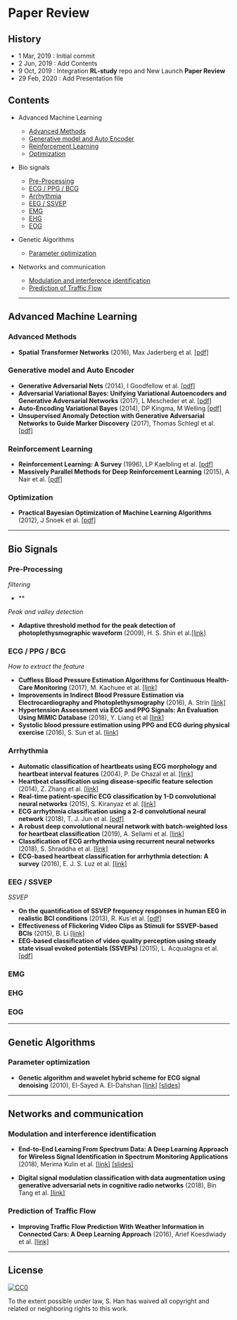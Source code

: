 # Paper Review

## History

* 1 Mar, 2019  : Initial commit 
* 2 Jun, 2019 : Add Contents
* 9 Oct, 2019 : Integration **RL-study** repo and New Launch **Paper Review**
* 29 Feb, 2020 : Add Presentation file


## Contents

* Advanced Machine Learning

  * [Advanced Methods](#Advanced-Methods)
  * [Generative model and Auto Encoder](#Generative-model-and-Auto-Encoder)
  * [Reinforcement Learning](#Reinforcement-Learning)
  * [Optimization](#Optimization)

* Bio signals

  * [Pre-Processing](#Pre-Processing)
  * [ECG / PPG / BCG](#ecg--ppg--bcg)
  * [Arrhythmia](#arrhythmia)
  * [EEG / SSVEP](#eeg--ssvep)
  * [EMG](#emg)
  * [EHG](#ehg)
  * [EOG](#eog)
  
* Genetic Algorithms

  * [Parameter optimization](#Parameter-optimization)

* Networks and communication

  * [Modulation and interference identification](#Modulation-and-interference-identification)
  * [Prediction of Traffic Flow](#Prediction-of-Traffic-Flow)
  
  ***



## Advanced Machine Learning

### Advanced Methods

- **Spatial Transformer Networks** (2016), Max Jaderberg et al. [[pdf]](https://arxiv.org/pdf/1506.02025.pdf)

### Generative model and Auto Encoder

- **Generative Adversarial Nets** (2014),  I Goodfellow et al. [[pdf]](https://arxiv.org/pdf/1406.2661.pdf )
- **Adversarial Variational Bayes: Unifying Variational Autoencoders and Generative Adversarial Networks** (2017),  L Mescheder et al. [[pdf]]( https://arxiv.org/pdf/1701.04722.pdf )
- **Auto-Encoding Variational Bayes** (2014),  DP Kingma, M Welling  [[pdf]]( https://arxiv.org/pdf/1312.6114.pdf )
- **Unsupervised Anomaly Detection with Generative Adversarial Networks to Guide Marker Discovery** (2017), Thomas Schlegl et al. [[pdf]](https://arxiv.org/pdf/1703.05921.pdf )

### Reinforcement Learning

- **Reinforcement Learning: A Survey** (1996), LP Kaelbling et al. [[pdf\]](https://arxiv.org/pdf/cs/9605103.pdf)
- **Massively Parallel Methods for Deep Reinforcement Learning** (2015), A Nair et al. [[pdf\]](https://arxiv.org/pdf/1507.04296.pdf)

### Optimization

-  **Practical Bayesian Optimization of Machine Learning Algorithms** (2012), J Snoek et al. [[pdf]](http://papers.nips.cc/paper/4522-practical-bayesian-optimization-of-machine-learning-algorithms.pdf )

***

## Bio Signals

### Pre-Processing

*filtering*

- **

*Peak and valley detection*
- **Adaptive threshold method for the peak detection of photoplethysmographic waveform** (2009), H. S. Shin et al.[[link]](https://www.sciencedirect.com/science/article/pii/S0010482509001826)

### ECG / PPG / BCG

*How to extract the feature* 

- **Cuffless Blood Pressure Estimation Algorithms for Continuous Health-Care Monitoring** (2017), M. Kachuee et al. [[link]](https://www.ncbi.nlm.nih.gov/pubmed/27323356) 
- **Improvements in Indirect Blood Pressure Estimation via Electrocardiography and Photoplethysmography** (2016), A. Strin [[link]](<https://www.semanticscholar.org/paper/Improvements-in-Indirect-Blood-Pressure-Estimation-Stirn/2e1c8d5af3d64a790c878c4b28a3dd89f666ebe7>)
- **Hypertension Assessment via ECG and PPG Signals: An Evaluation Using MIMIC Database** (2018), Y. Liang et al [[link]](<https://www.ncbi.nlm.nih.gov/pmc/articles/PMC6163274/>)
- **Systolic blood pressure estimation using PPG and ECG during physical exercise** (2016), S. Sun et al. [[link]](https://www.ncbi.nlm.nih.gov/pubmed/27841157)

### Arrhythmia
- **Automatic classification of heartbeats using ECG morphology and heartbeat interval features** (2004), P. De Chazal et al. [[link]](https://ieeexplore.ieee.org/document/1306572)
- **Heartbeat classification using disease-specific feature selection** (2014), Z. Zhang et al. [[link]](https://www.sciencedirect.com/science/article/abs/pii/S001048251300348X?via%3Dihub)
- **Real-time patient-specific ECG classification by 1-D convolutional neural networks** (2015), S. Kiranyaz et al. [[link]](https://ieeexplore.ieee.org/document/7202837)
- **ECG arrhythmia classification using a 2-d convolutional neural network** (2018), T. J. Jun et al. [[pdf]](https://arxiv.org/pdf/1804.06812.pdf)
- **A robust deep convolutional neural network with batch-weighted loss for heartbeat classification** (2019), A. Sellami et al. [[link]](https://www.sciencedirect.com/science/article/abs/pii/S0957417418308054?via%3Dihub)
- **Classification of ECG arrhythmia using recurrent neural networks** (2018), S. Shraddha et al. [[link]](https://www.sciencedirect.com/science/article/pii/S1877050918307774?via%3Dihub)
- **ECG-based heartbeat classification for arrhythmia detection: A survey** (2016), E. J. S. Luz et al. [[link]](https://www.sciencedirect.com/science/article/pii/S0169260715003314?via%3Dihub)


### EEG / SSVEP

*SSVEP*

- **On the quantification of SSVEP frequency responses in human EEG in realistic BCI conditions** (2013),  R. Kus´et al. [[pdf]](<https://journals.plos.org/plosone/article/file?id=10.1371/journal.pone.0077536&type=printable>)
- **Effectiveness of Flickering Video Clips as Stimuli for SSVEP-based BCIs** (2015), B. Li [[link]](https://ieeexplore.ieee.org/abstract/document/7373134)
- **EEG-based classification of video quality perception using steady state visual evoked potentials (SSVEPs)** (2015), L. Acqualagna et al. [[pdf]](https://iopscience.iop.org/article/10.1088/1741-2560/12/2/026012/pdf)

### EMG

### EHG

### EOG

***

## Genetic Algorithms

### Parameter optimization

- **Genetic algorithm and wavelet hybrid scheme for ECG signal denoising** (2010), El-Sayed A. El-Dahshan [[link]](https://link.springer.com/article/10.1007%2Fs11235-010-9286-2) [[slides]](https://github.com/Kaintels/paper-review/blob/master/Genetic%20Algorithms/El-Sayed%20A.%20El-Dahshan.md)

***

## Networks and communication

### Modulation and interference identification

- **End-to-End Learning From Spectrum Data: A Deep Learning Approach for Wireless Signal Identification in Spectrum Monitoring Applications** (2018), Merima Kulin et al. [[link]](https://ieeexplore.ieee.org/document/8325299) [[slides]](https://github.com/Kaintels/paper-review/blob/master/Networks%20and%20data%20communication/Modulation%20and%20interference%20identification/Merima%20Kulin%20et%20al..md)

- **Digital signal modulation classification with data augmentation using generative adversarial nets in cognitive radio networks** (2018), Bin Tang et al. [[link]](https://ieeexplore.ieee.org/abstract/document/8319926 )

### Prediction of Traffic Flow

- **Improving Traffic Flow Prediction With Weather Information in Connected Cars: A Deep Learning Approach** (2016), Arief Koesdwiady et al. [[link]](https://ieeexplore.ieee.org/document/7501574)

***

## License

[![CC0](http://mirrors.creativecommons.org/presskit/buttons/88x31/svg/cc-zero.svg)](https://creativecommons.org/publicdomain/zero/1.0/)

To the extent possible under law, S. Han has waived all copyright and related or neighboring rights to this work.
